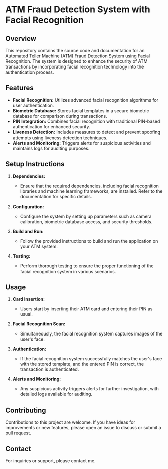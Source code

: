 # ATM Fraud Detection System with Facial Recognition

## Overview

This repository contains the source code and documentation for an Automated Teller Machine (ATM) Fraud Detection System using Facial Recognition. The system is designed to enhance the security of ATM transactions by incorporating facial recognition technology into the authentication process.

## Features

- **Facial Recognition:** Utilizes advanced facial recognition algorithms for user authentication.
- **Biometric Database:** Stores facial templates in a secure biometric database for comparison during transactions.
- **PIN Integration:** Combines facial recognition with traditional PIN-based authentication for enhanced security.
- **Liveness Detection:** Includes measures to detect and prevent spoofing attempts using liveness detection techniques.
- **Alerts and Monitoring:** Triggers alerts for suspicious activities and maintains logs for auditing purposes.

## Setup Instructions

1. **Dependencies:**
   - Ensure that the required dependencies, including facial recognition libraries and machine learning frameworks, are installed. Refer to the documentation for specific details.

2. **Configuration:**
   - Configure the system by setting up parameters such as camera calibration, biometric database access, and security thresholds.

3. **Build and Run:**
   - Follow the provided instructions to build and run the application on your ATM system.

4. **Testing:**
   - Perform thorough testing to ensure the proper functioning of the facial recognition system in various scenarios.

## Usage

1. **Card Insertion:**
   - Users start by inserting their ATM card and entering their PIN as usual.

2. **Facial Recognition Scan:**
   - Simultaneously, the facial recognition system captures images of the user's face.

3. **Authentication:**
   - If the facial recognition system successfully matches the user's face with the stored template, and the entered PIN is correct, the transaction is authenticated.

4. **Alerts and Monitoring:**
   - Any suspicious activity triggers alerts for further investigation, with detailed logs available for auditing.

## Contributing

Contributions to this project are welcome. If you have ideas for improvements or new features, please open an issue to discuss or submit a pull request.

## Contact

For inquiries or support, please contact me.

